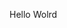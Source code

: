 Hello Wolrd






















































































































































































































































































































































































































































































































































































































































































































































































































































































































































































































































































































































































































































































































































































































































































































































































































































































































































































































































































































































































































































































































































































































































































































































































































































































































































































































































































































































































































































































































































































































































































































































































































































































































































































































































































































































































































































































































